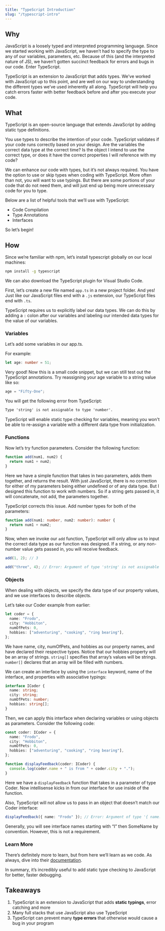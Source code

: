 ```yaml
---
title: "TypeScript Introduction"
slug: "/typescript-intro"
---
```


## Why

JavaScript is a loosely typed and interpreted programming language. Since we started working with JavaScript, we haven’t had to specify the type to any of our variables, parameters, etc. Because of this (and the interpreted nature of JS), we haven’t gotten succinct feedback for errors and bugs in our code. Enter TypeScript.

TypeScript is an extension to JavaScript that adds types. We’ve worked with JavaScript up to this point, and are well on our way to understanding the different types we’ve used inherently all along. TypeScript will help you catch errors faster with better feedback before and after you execute your code.

## What

TypeScript is an open-source language that extends JavaScript by adding static type definitions.

You use types to describe the intention of your code. TypeScript validates if your code runs correctly based on your design. Are the variables the correct data type at the correct time? Is the object I intend to use the correct type, or does it have the correct properties I will reference with my code?

We can enhance our code with types, but it’s not always required. You have the option to use or skip types when coding with TypeScript. More often than not, you will want to use typings. But there are some portions of your code that do not need them, and will just end up being more unnecessary code for you to type.

Below are a list of helpful tools that we’ll use with TypeScript:

- Code Compilation
- Type Annotations
- Interfaces

So let’s begin!

## How

Since we’re familiar with npm, let’s install typescript globally on our local machines:

```sh
npm install -g typescript
```

We can also download the TypeScript plugin for Visual Studio Code.

First, let’s create a new file named `app.ts` in a new project folder. And yes! Just like our JavaScript files end with a `.js` extension, our TypeScript files end with `.ts`.

TypeScript requires us to explicitly label our data types. We can do this by adding a `:` colon after our variables and labeling our intended data types for the value of our variables.

### Variables

Let’s add some variables in our app.ts.

For example:

```ts
let age: number = 51;
```

Very good! Now this is a small code snippet, but we can still test out the TypeScript annotations. Try reassigning your age variable to a string value like so:

```ts
age = "Fifty-One";
```

You will get the following error from TypeScript:

```txt
Type 'string' is not assignable to type 'number'.
```

TypeScript will enable static type checking for variables, meaning you won't be able to re-assign a variable with a different data type from initialization.

### Functions

Now let’s try function parameters. Consider the following function:

```ts
function add(num1, num2) {
  return num1 + num2;
}
```

Here we have a simple function that takes in two parameters, adds them together, and returns the result. With just JavaScript, there is no correction for either of my parameters being either undefined or of any data type. But I designed this function to work with numbers. So if a string gets passed in, it will concatenate, not add, the parameters together.

TypeScript corrects this issue. Add number types for both of the parameters:

```ts
function add(num1: number, num2: number): number {
  return num1 + num2;
}
```

Now, when we invoke our `add` function, TypeScript will only allow us to input the correct data type as our function was designed. If a string, or any non-number value gets passed in, you will receive feedback.

```ts
add(1, 2); // 3

add("three", 4); // Error: Argument of type 'string' is not assignable to parameter of type 'number'.
```

### Objects

When dealing with objects, we specify the data type of our property values, and we use interfaces to describe objects.

Let’s take our Coder example from earlier:

```ts
let coder = {
  name: "Frodo",
  city: "Hobbiton",
  numOfPets: 0,
  hobbies: ["adventuring", "cooking", "ring bearing"],
};
```

We have name, city, numOfPets, and hobbies as our property names, and have declared their respective types. Notice that our hobbies property will be an array of strings. `string[]` specifies that array’s values will be strings. `number[]` declares that an array will be filled with numbers.

We can create an interface by using the `interface` keyword, name of the interface, and properties with associative typings:

```ts
interface ICoder {
  name: string;
  city: string;
  numOfPets: number;
  hobbies: string[];
}
```

Then, we can apply this interface when declaring variables or using objects as parameters. Consider the following code:

```ts
const coder: ICoder = {
  name: "Frodo",
  city: "Hobbiton",
  numOfPets: 0,
  hobbies: ["adventuring", "cooking", "ring bearing"],
};

function displayFeedback(coder: ICoder) {
  console.log(coder.name + " is from " + coder.city + ".");
}
```

Here we have a `displayFeedback` function that takes in a parameter of type Coder. Now intellisense kicks in from our interface for use inside of the function.

Also, TypeScript will not allow us to pass in an object that doesn’t match our Coder interface:

```ts
displayFeedback({ name: "Frodo" }); // Error: Argument of type '{ name: string; }' is not assignable to parameter of type 'ICoder'. Type '{ name: string; }' is missing the following properties from type 'ICoder': city, numOfPets, hobbies
```

Generally, you will see interface names starting with “I” then SomeName by convention. However, this is not a requirement.

### Learn More

There’s definitely more to learn, but from here we’ll learn as we code. As always, dive into their [documentation](https://www.typescriptlang.org/docs/handbook/typescript-from-scratch.html).

In summary, it’s incredibly useful to add static type checking to JavaScript for better, faster debugging.

## Takeaways

1. TypeScript is an extension to JavaScript that adds **static typings**, error catching and more
2. Many full stacks that use JavaScript also use TypeScript
3. TypeScript can prevent many **type errors** that otherwise would cause a bug in your program
